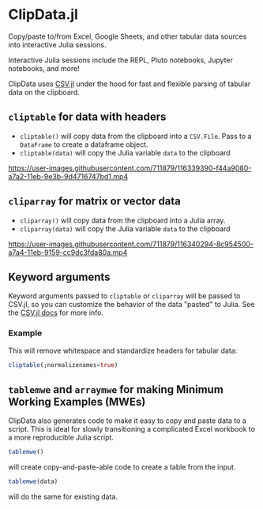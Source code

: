 # ClipData.jl

Copy/paste to/from Excel, Google Sheets, and other tabular data sources into interactive Julia sessions. 

Interactive Julia sessions include the REPL, Pluto notebooks, Jupyter notebooks, and more!

ClipData uses [CSV.jl](https://csv.juliadata.org/stable/) under the hood for fast and flexible parsing of tabular data on the clipboard. 

## `cliptable` for data with headers

- `cliptable()` will copy data from the clipboard into a `CSV.File`. Pass to a `DataFrame` to create a dataframe object.
- `cliptable(data)` will copy the Julia variable `data` to the clipboard


https://user-images.githubusercontent.com/711879/116339390-f44a9080-a7a2-11eb-9e3b-9d4716747bd1.mp4


## `cliparray` for matrix or vector data

- `cliparray()` will copy data from the clipboard into a Julia array.
- `cliparray(data)` will copy the Julia variable `data` to the clipboard


https://user-images.githubusercontent.com/711879/116340294-8c954500-a7a4-11eb-9159-cc9dc3fda80a.mp4


## Keyword arguments

Keyword arguments passed to `cliptable` or `cliparray` will be passed to CSV.jl, so you can customize the behavior of the data "pasted" to Julia. See the [CSV.jl docs](https://csv.juliadata.org/stable/) for more info.

### Example

This will remove whitespace and standardize headers for tabular data:

```julia
cliptable(;normalizenames=true)
```

## `tablemwe` and `arraymwe` for making Minimum Working Examples (MWEs)

ClipData also generates code to make it easy to copy and paste data to a script. This is ideal for slowly transitioning a complicated Excel workbook to a more reproducible Julia script. 

```julia
tablemwe()
```

will create copy-and-paste-able code to create a table from the input. 

```julia
tablemwe(data)
```

will do the same for existing data. 

